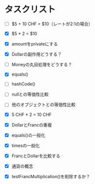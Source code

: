# タスクリスト

 - [ ] $5 + 10 CHF = $10（レートが2:1の場合） 
 - [x] $5 * 2 = $10
 - [x] amountをprivateにする
 - [x] Dollarの副作用どうする？
 - [ ] Moneyの丸目処理をどうする？
 - [x] equals()
 - [ ] hashCode()
 - [ ] nullとの等価性比較
 - [ ] 他のオブジェクトとの等価性比較
 - [x] 5 CHF * 2 = 10 CHF
 - [x] DollarとFrancの重複
 - [x] equals()の一般化
 - [x] timesの一般化
 - [x] FrancとDollarを比較する
 - [x] 通貨の概念
 - [x] testFrancMultiplication()を削除するか？

